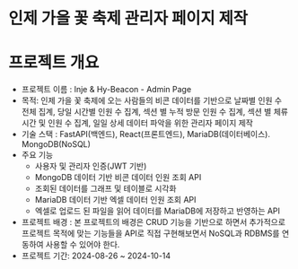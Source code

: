 #  인제 가을 꽃 축제 관리자 페이지 제작

# 프로젝트 개요

- 프로젝트 이름 : Inje & Hy-Beacon - Admin Page
- 목적: 인제 가을 꽃 축제에 오는 사람들의 비콘 데이터를 기반으로 날짜별 인원 수 전체 집계, 당일 시간별 인원 수 집계, 섹션 별 누적 방문 인원 수 집계, 섹션 별 체류시간 및 인원 수 집계, 일일 상세 데이터 파악을 위한 관리자 페이지 제작
- 기술 스택 : FastAPI(백엔드), React(프론트엔드), MariaDB(데이터베이스). MongoDB(NoSQL)
- 주요 기능
    - 사용자 및 관리자 인증(JWT 기반)
    - MongoDB 데이터 기반 비콘 데이터 인원 조회 API
    - 조회된 데이터를 그래프 및 테이블로 시각화
    - MariaDB 데이터 기반 엑셀 데이터 인원 조회 API
    - 엑셀로 업로드 된 파일을 읽어 데이터를 MariaDB에 저장하고 반영하는 API
- 프로젝트 배경 : 본 프로젝트의 배경은 CRUD 기능을 기반으로 하면서 추가적으로 프로젝트 목적에 맞는 기능들을 API로 직접 구현해보면서 NoSQL과 RDBMS를 연동하여 사용할 수 있어야 한다.
- 프로젝트 기간: 2024-08-26 ~ 2024-10-14